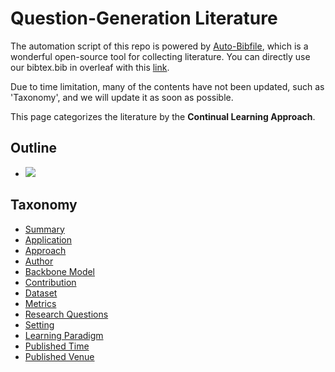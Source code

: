 # Question-Generation Literature 
The automation script of this repo is powered by [Auto-Bibfile](https://github.com/wutong8023/Auto-Bibfile.git), which is a wonderful open-source tool for collecting literature. You can directly use our bibtex.bib in overleaf with this [link](https://www.overleaf.com/read/rgscdxhxbwhp).

Due to time limitation, many of the contents have not been updated, such as 'Taxonomy', and we will update it as soon as possible.

This page categorizes the literature by the **Continual Learning Approach**.

## Outline 
- [![](https://img.shields.io/badge/Hyperlink-green)](https://github.com/bisheng/Awesome-QG/blob/master/QG/approach/README.md#taxonomy)
## Taxonomy 
- [Summary](https://github.com/bisheng/Awesome-QG/blob/master/QG/./)
- [Application](https://github.com/bisheng/Awesome-QG/blob/master/QG/application)
- [Approach](https://github.com/bisheng/Awesome-QG/blob/master/QG/approach)
- [Author](https://github.com/bisheng/Awesome-QG/blob/master/QG/author)
- [Backbone Model](https://github.com/bisheng/Awesome-QG/blob/master/QG/backbone_model)
- [Contribution](https://github.com/bisheng/Awesome-QG/blob/master/QG/contribution)
- [Dataset](https://github.com/bisheng/Awesome-QG/blob/master/QG/dataset)
- [Metrics](https://github.com/bisheng/Awesome-QG/blob/master/QG/metrics)
- [Research Questions](https://github.com/bisheng/Awesome-QG/blob/master/QG/research_question)
- [Setting](https://github.com/bisheng/Awesome-QG/blob/master/QG/setting)
- [Learning Paradigm](https://github.com/bisheng/Awesome-QG/blob/master/QG/supervision)
- [Published Time](https://github.com/bisheng/Awesome-QG/blob/master/QG/time)
- [Published Venue](https://github.com/bisheng/Awesome-QG/blob/master/QG/venue)
